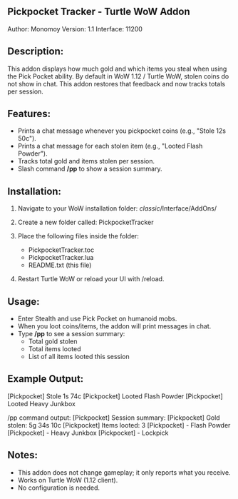 Pickpocket Tracker - Turtle WoW Addon
-------------------------------------

Author: Monomoy
Version: 1.1
Interface: 11200

Description:
------------
This addon displays how much gold and which items you steal when using the
Pick Pocket ability. By default in WoW 1.12 / Turtle WoW, stolen coins do not
show in chat. This addon restores that feedback and now tracks totals per
session.

Features:
---------
- Prints a chat message whenever you pickpocket coins (e.g., "Stole 12s 50c").
- Prints a chat message for each stolen item (e.g., "Looted Flash Powder").
- Tracks total gold and items stolen per session.
- Slash command **/pp** to show a session summary.

Installation:
-------------
1. Navigate to your WoW installation folder:
   _classic_/Interface/AddOns/

2. Create a new folder called: PickpocketTracker

3. Place the following files inside the folder:
   - PickpocketTracker.toc
   - PickpocketTracker.lua
   - README.txt (this file)

4. Restart Turtle WoW or reload your UI with /reload.

Usage:
------
- Enter Stealth and use Pick Pocket on humanoid mobs.
- When you loot coins/items, the addon will print messages in chat.
- Type **/pp** to see a session summary:
    * Total gold stolen
    * Total items looted
    * List of all items looted this session

Example Output:
---------------
[Pickpocket] Stole 1s 74c
[Pickpocket] Looted Flash Powder
[Pickpocket] Looted Heavy Junkbox

/pp command output:
[Pickpocket] Session summary:
[Pickpocket]   Gold stolen: 5g 34s 10c
[Pickpocket]   Items looted: 3
[Pickpocket]    - Flash Powder
[Pickpocket]    - Heavy Junkbox
[Pickpocket]    - Lockpick

Notes:
------
- This addon does not change gameplay; it only reports what you receive.
- Works on Turtle WoW (1.12 client).
- No configuration is needed.
